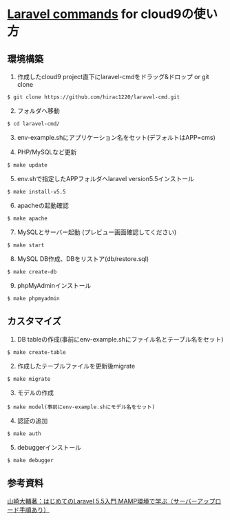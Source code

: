 # [Laravel commands](https://github.com/hirac1220/laravel-cmd.git) for cloud9の使い方

## 環境構築
1. 作成したcloud9 project直下にlaravel-cmdをドラッグ&ドロップ or git clone
```
$ git clone https://github.com/hirac1220/laravel-cmd.git
```
2. フォルダへ移動
```
$ cd laravel-cmd/
```
3. env-example.shにアプリケーション名をセット(デフォルトはAPP=cms)  

4. PHP/MySQLなど更新
```
$ make update
```
5. env.shで指定したAPPフォルダへlaravel version5.5インストール
```
$ make install-v5.5
```
6. apacheの起動確認
```
$ make apache
```
7. MySQLとサーバー起動 (プレビュー画面確認してください)
```
$ make start
```
8. MySQL DB作成、DBをリストア(db/restore.sql)
```
$ make create-db
```
9. phpMyAdminインストール
```
$ make phpmyadmin
```

## カスタマイズ
1. DB tableの作成(事前にenv-example.shにファイル名とテーブル名をセット)
```
$ make create-table
```
2. 作成したテーブルファイルを更新後migrate
```
$ make migrate
```
3. モデルの作成
```
$ make model(事前にenv-example.shにモデル名をセット)
```
4. 認証の追加
```
$ make auth
```

5. debuggerインストール
```
$ make debugger
```

## 参考資料
[山崎大輔著：はじめてのLaravel 5.5入門 MAMP環境で学ぶ（サーバーアップロード手順あり）](https://www.amazon.co.jp/%E3%81%AF%E3%81%98%E3%82%81%E3%81%A6%E3%81%AELaravel-5-6%E5%85%A5%E9%96%80%EF%BC%88%E3%82%B5%E3%83%BC%E3%83%90%E3%83%BC%E3%82%A2%E3%83%83%E3%83%97%E3%83%AD%E3%83%BC%E3%83%89%E6%89%8B%E9%A0%86%E3%81%82%E3%82%8A%EF%BC%89-%E5%B1%B1%E5%B4%8E-%E5%A4%A7%E5%8A%A9-ebook/dp/B06XR2LRZK?ref_=fsclp_pl_dp_3)